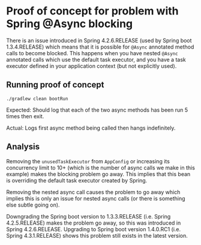 # Proof of concept for problem with Spring @Async blocking

There is an issue introduced in Spring 4.2.6.RELEASE (used by Spring boot 1.3.4.RELEASE) which means that it is possible for `@Async` annotated method calls to become blocked. This happens when you have nested `@Async` annotated calls which use the default task executor, and you have a task executor defined in your application context (but not explicitly used).

## Running proof of concept

`./gradlew clean bootRun`

Expected: Should log that each of the two async methods has been run 5 times then exit.

Actual: Logs first async method being called then hangs indefinitely.

## Analysis

Removing the `unusedTaskExecutor` from `AppConfig` or increasing its concurrency limit to 10+ (which is the number of async calls we make in this example) makes the blocking problem go away. This implies that this bean is overriding the default task executor created by Spring.

Removing the nested async call causes the problem to go away which implies this is only an issue for nested async calls (or there is something else subtle going on).

Downgrading the Spring boot version to 1.3.3.RELEASE (i.e. Spring 4.2.5.RELEASE) makes the problem go away, so this was introduced in Spring 4.2.6.RELEASE. Upgrading to Spring boot version 1.4.0.RC1 (i.e. Spring 4.3.1.RELEASE) shows this problem still exists in the latest version.
